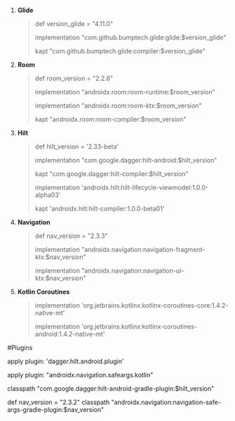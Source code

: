 1. **Glide**
    > def version_glide = "4.11.0"
    > 
    > implementation "com.github.bumptech.glide:glide:$version_glide"
    > 
    > kapt "com.github.bumptech.glide:compiler:$version_glide"
    
2. **Room**
    > def room_version = "2.2.6"
    > 
    > implementation "androidx.room:room-runtime:$room_version"
    >
    > implementation "androidx.room:room-ktx:$room_version"
    > 
    > kapt "androidx.room:room-compiler:$room_version"
    
3. **Hilt**
    > def hilt_version = '2.33-beta'
    > 
    > implementation "com.google.dagger:hilt-android:$hilt_version"
    > 
    > kapt "com.google.dagger:hilt-compiler:$hilt_version"
    > 
    > implementation 'androidx.hilt:hilt-lifecycle-viewmodel:1.0.0-alpha03'
    > 
    > kapt 'androidx.hilt:hilt-compiler:1.0.0-beta01'
    
4. **Navigation**
    > def nav_version = "2.3.3"
    > 
    > implementation "androidx.navigation:navigation-fragment-ktx:$nav_version"
    > 
    > implementation "androidx.navigation:navigation-ui-ktx:$nav_version"
    
    
5. **Kotlin Coroutines**
    >implementation 'org.jetbrains.kotlinx:kotlinx-coroutines-core:1.4.2-native-mt'
    >
    >implementation 'org.jetbrains.kotlinx:kotlinx-coroutines-android:1.4.2-native-mt'
    
#Plugins

apply plugin: 'dagger.hilt.android.plugin'

apply plugin: "androidx.navigation.safeargs.kotlin"

classpath "com.google.dagger:hilt-android-gradle-plugin:$hilt_version"

def nav_version = "2.3.2"
classpath "androidx.navigation:navigation-safe-args-gradle-plugin:$nav_version"
